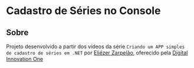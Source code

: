 # Cadastro de Séries no Console
## Sobre
Projeto desenvolvido a partir dos vídeos da série `Criando um APP simples de cadastro de séries em .NET` por [Eliézer Zarpelão](https://github.com/elizarp), oferecido pela [Digital Innovation One](https://digitalinnovation.one/)